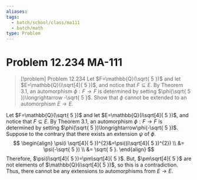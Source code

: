 ```yaml
---
aliases: 
tags:
  - batch/school/class/ma111
  - batch/math
type: Problem
---
```

# Problem 12.234 MA-111

> [!problem] Problem 12.234
> Let $F=\mathbb{Q}(\sqrt{ 5 })$ and let $E=\mathbb{Q}(i\sqrt[4]{ 5 })$, and notice that $F\subseteq E$. By Theorem 3.1, an automorphism $\phi:F\longrightarrow F$ is determined by setting $\phi(\sqrt{ 5 })\longrightarrow -\sqrt{ 5 }$. Show that $\phi$ cannot be extended to an automorphism $E\longrightarrow E$.

Let $F=\mathbb{Q}(\sqrt{ 5 })$ and let $E=\mathbb{Q}(i\sqrt[4]{ 5 })$, and notice that $F\subseteq E$. By Theorem 3.1, an automorphism $\phi:F\longrightarrow F$ is determined by setting $\phi(\sqrt{ 5 })\longrightarrow\phi(-\sqrt{ 5 })$. Suppose to the contrary that there exists an extension $\psi$ of $\phi$.
$$
\begin{align}
\psi(i \sqrt[4]{ 5 })^{2}&=\psi((i\sqrt[4]{ 5 })^{2}) \\
&= \psi(-\sqrt{ 5 }) \\
&= \sqrt{ 5 }.
\end{align}
$$
Therefore, $\psi(i\sqrt[4]{ 5 })=\pm\sqrt[4]{ 5 }$. But, $\pm\sqrt[4]{ 5 }$ are not elements of $\mathbb{Q}(i\sqrt[4]{ 5 })$, so this is a contradiction. Thus, there cannot be any extensions to automorphisms from $E\longrightarrow E.$